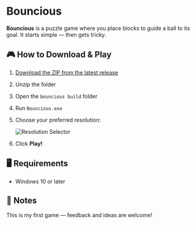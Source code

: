 # Bouncious

**Bouncious** is a puzzle game where you place blocks to guide a ball to its goal. It starts simple — then gets tricky.

## 🎮 How to Download & Play

1. [Download the ZIP from the latest release](https://github.com/Mohammed-Alghanem/Bouncious/releases/tag/v1.0)
2. Unzip the folder
3. Open the `bouncious build` folder
4. Run `Bouncious.exe`
5. Choose your preferred resolution:

   ![Resolution Selector](https://github.com/user-attachments/assets/43e0b94f-6b4c-4b95-96d5-82752af405ab)

6. Click **Play!**
## 🖥 Requirements

- Windows 10 or later

## 💬 Notes

This is my first game — feedback and ideas are welcome!
